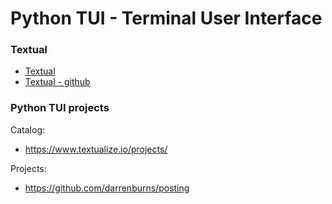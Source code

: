 # Python TUI - Terminal User Interface

### Textual

- [Textual](https://textual.textualize.io/)
- [Textual - github](https://github.com/textualize/textual)

### Python TUI projects

Catalog:

- https://www.textualize.io/projects/

Projects:

- https://github.com/darrenburns/posting
